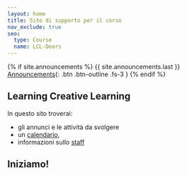 ```yaml
---
layout: home
title: Sito di supporto per il corso
nav_exclude: true
seo:
  type: Course
  name: LCL-Doors
---
```


{% if site.announcements %}
{{ site.announcements.last }}
[Announcements](announcements.md){: .btn .btn-outline .fs-3 }
{% endif %}

## Learning Creative Learning

In questo sito troverai:

- gli annunci e le attività da svolgere
- un [calendario](calendar.md),
- informazioni sullo [staff](staff.md)

## Iniziamo!

